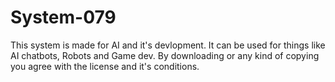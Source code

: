 # System-079
This system is made for AI and it's devlopment. It can be used for things like AI chatbots, Robots and Game dev. By downloading or any kind of copying you agree with the license and it's conditions.

